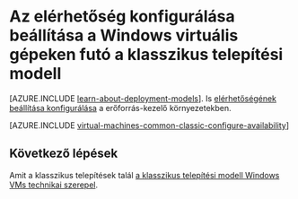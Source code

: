 <properties
    pageTitle="Elérhetőség Windows klasszikus VMs beállítása |} Microsoft Azure"
    description="Állítsa be egy új vagy meglévő Windows virtuális géphez a klasszikus telepítési modell Azure portál és Azure PowerShell használatával beállítása elérhetőségét."
    services="virtual-machines-windows"
    documentationCenter=""
    authors="cynthn"
    manager="timlt"
    editor=""
    tags="azure-service-management"/>

<tags
    ms.service="virtual-machines-windows"
    ms.workload="infrastructure-services"
    ms.tgt_pltfrm="vm-windows"
    ms.devlang="na"
    ms.topic="article"
    ms.date="09/27/2016"
    ms.author="cynthn"/>

# <a name="how-to-configure-an-availability-set-for-windows-virtual-machines-in-the-classic-deployment-model"></a>Az elérhetőség konfigurálása beállítása a Windows virtuális gépeken futó a klasszikus telepítési modell

[AZURE.INCLUDE [learn-about-deployment-models](../../includes/learn-about-deployment-models-classic-include.md)]. Is [elérhetőségének beállítása konfigurálása](virtual-machines-windows-create-availability-set.md) a erőforrás-kezelő környezetekben.

[AZURE.INCLUDE [virtual-machines-common-classic-configure-availability](../../includes/virtual-machines-common-classic-configure-availability.md)]

## <a name="next-steps"></a>Következő lépések

Amit a klasszikus telepítések talál [a klasszikus telepítési modell Windows VMs technikai szerepel](virtual-machines-windows-index.md).